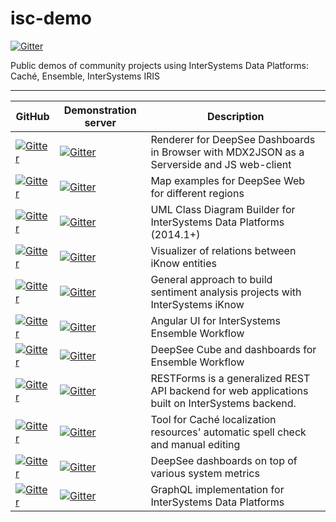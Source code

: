 # isc-demo

[![Gitter](https://img.shields.io/badge/chat-on%20telegram-blue.svg)](https://t.me/joinchat/FoZ4M0wkke0oaak2PzPZMg)

Public demos of community projects using InterSystems Data Platforms: Caché, Ensemble, InterSystems IRIS

-----------

GitHub|Demonstration server|Description
----|----|----
[![Gitter](https://img.shields.io/badge/Repo-DeepSeeWeb-green.svg)](https://github.com/intersystems-ru/DeepSeeWeb)|[![Gitter](https://img.shields.io/badge/Demo-DeepSeeWeb-blue.svg)](http://37.139.6.217:52774/dsw/index.html#!/?ns=SAMPLES)|Renderer for DeepSee Dashboards in Browser with MDX2JSON as a Serverside and JS web-client
[![Gitter](https://img.shields.io/badge/Repo-DeepSeeMaps-green.svg)](https://github.com/intersystems-community/dsw-map)|[![Gitter](https://img.shields.io/badge/Demo-DeepSeeMaps-blue.svg)](http://37.139.6.217:52774/dsw/index.html#!/?ns=DSWMAP)|Map examples for DeepSee Web for different regions
[![Gitter](https://img.shields.io/badge/Repo-ClassExplorer-green.svg)](https://github.com/intersystems-community/ClassExplorer)|[![Gitter](https://img.shields.io/badge/Demo-ClassExplorer-blue.svg)](http://37.139.6.217:57773/ClassExplorer/)|UML Class Diagram Builder for InterSystems Data Platforms (2014.1+)
[![Gitter](https://img.shields.io/badge/Repo-iKnow%20Browser-green.svg)](https://github.com/intersystems-community/iknow-entity-browser)|[![Gitter](https://img.shields.io/badge/Demo-iKnow%20Browser-blue.svg)](http://37.139.6.217:57773/EntityBrowser/)|Visualizer of relations between iKnow entities
[![Gitter](https://img.shields.io/badge/Repo-iKRA-green.svg)](https://github.com/intersystems-ru/iKRA)|[![Gitter](https://img.shields.io/badge/Demo-iKRA-blue.svg)](http://37.139.6.217:57773/csp/ikra/index.csp)|General approach to build sentiment analysis projects with InterSystems iKnow
[![Gitter](https://img.shields.io/badge/Repo-EnsembleWorkflowUI-green.svg)](https://github.com/intersystems-ru/EnsembleWorkflowUI)|[![Gitter](https://img.shields.io/badge/Demo-EnsembleWorkflowUI-blue.svg)](http://37.139.6.217:57773/ewui/index.csp#/tasks)|Angular UI for InterSystems Ensemble Workflow
[![Gitter](https://img.shields.io/badge/Repo-EnsembleWorkflowBI-green.svg)](https://github.com/intersystems-ru/EnsembleWorkflowBI)|[![Gitter](https://img.shields.io/badge/Demo-EnsembleWorkflowBI-blue.svg)](http://37.139.6.217:57773/dsw/index.html#!/d/Workflow/Workflow.dashboard?ns=ENSDEMO)|DeepSee Cube and dashboards for Ensemble Workflow
[![Gitter](https://img.shields.io/badge/Repo-RESTForms-green.svg)](https://github.com/intersystems-ru/RESTForms)|[![Gitter](https://img.shields.io/badge/Demo-RESTForms-blue.svg)](http://37.139.6.217:57773/formsui/index.html)|RESTForms is a generalized REST API backend for web applications built on InterSystems backend.
[![Gitter](https://img.shields.io/badge/Repo-CLM-green.svg)](https://github.com/intersystems-ru/cache-localization-manager)|[![Gitter](https://img.shields.io/badge/Demo-CLM-blue.svg)](http://37.139.6.217:57773/csp/clm/index.csp)|Tool for Caché localization resources' automatic spell check and manual editing
[![Gitter](https://img.shields.io/badge/Repo-SYSMON-green.svg)](https://github.com/intersystems-ru/deepsee-sysmon-dashboards)|[![Gitter](https://img.shields.io/badge/Demo-SYSMON-blue.svg)](http://37.139.6.217:57773/dsw/index.html#!/?ns=SYSMON)|DeepSee dashboards on top of various system metrics
[![Gitter](https://img.shields.io/badge/Repo-GraphiQL%20&%20GraphQL-green.svg)](https://github.com/intersystems-community/GraphQL)|[![Gitter](https://img.shields.io/badge/Demo-GraphiQL%20&%20GraphQL-blue.svg)](http://37.139.6.217:57773/graphiql/index.html)|GraphQL implementation for InterSystems Data Platforms
